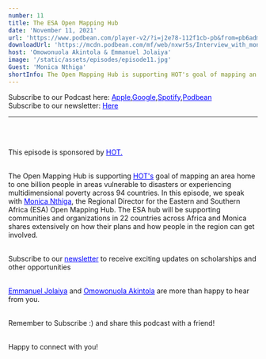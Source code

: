 ```yaml
---
number: 11
title: The ESA Open Mapping Hub
date: 'November 11, 2021'
url: 'https://www.podbean.com/player-v2/?i=j2e78-112f1cb-pb&from=pb6admin'
downloadUrl: 'https://mcdn.podbean.com/mf/web/nxwr5s/Interview_with_monica_editingv284d2w.mp3'
host: 'Omowonuola Akintola & Emmanuel Jolaiya'
image: '/static/assets/episodes/episode11.jpg'
Guest: 'Monica Nthiga'
shortInfo: The Open Mapping Hub is supporting HOT's goal of mapping an area...
---
```


Subscribe to our Podcast here: <a target="_blank" href="https://podcasts.apple.com/ng/podcast/africa-geoconvo-podcast/id1549049632" style='color:blue;'>Apple</a>,<a target="_blank" href="https://www.google.com/podcasts?feed=aHR0cHM6Ly9mZWVkLnBvZGJlYW4uY29tL2FmcmljYWdlb2NvbnZvL2ZlZWQueG1s" style='color:blue;'>Google</a>,<a target="_blank" href="https://africageoconvo.podbean.com/" style='color:blue;'>Spotify</a>,<a target="_blank" href="https://africageoconvo.podbean.com/" style='color:blue;'>Podbean</a><br>
Subscribe to our newsletter: <a target="_blank" href="https://mailchi.mp/431d1fc48f4b/africa-geo-convo-mailing-list" style='color:blue;'>Here</a>

<hr>
<br><br>

This episode is sponsored by <a href='https://www.hotosm.org/' target='_blank' style='color:blue'>HOT.</a>
<br><br>

The Open Mapping Hub is supporting <a href='hotosm.org' target='_blank' style='color:blue'>HOT's</a> goal of mapping an area home to one billion people in areas vulnerable to disasters or experiencing multidimensional poverty across 94 countries. In this episode, we speak with <a href='https://www.linkedin.com/in/monica-nthiga/' target='_blank' style='color:blue'>Monica Nthiga</a>, the Regional Director for the Eastern and Southern Africa (ESA) Open Mapping Hub. The ESA hub will be supporting communities and organizations in 22 countries across Africa and Monica shares extensively on how their plans and how people in the region can get involved.

<br>
Subscribe to our <a href='https://mailchi.mp/431d1fc48f4b/africa-geo-convo-mailing-list' target='_blank' style='color:blue'> newsletter</a> to receive exciting updates on scholarships and other opportunities</li>
<br><br>

<a href='https://www.twitter.com/jeafreezy' target='_blank' style='color:blue'> Emmanuel Jolaiya</a> and <a href='https://twitter.com/Svelte_mo' target='_blank' style='color:blue'> Omowonuola Akintola</a> are more than happy to hear from you.</li>

<br>
Remember to Subscribe :) and share this podcast with a friend! <br><br>

Happy to connect with you!
